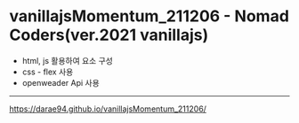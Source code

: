 # vanillajsMomentum_211206 - Nomad Coders(ver.2021 vanillajs)

* html, js 활용하여 요소 구성
* css - flex 사용
* openweader Api 사용

---------------------

https://darae94.github.io/vanillajsMomentum_211206/
